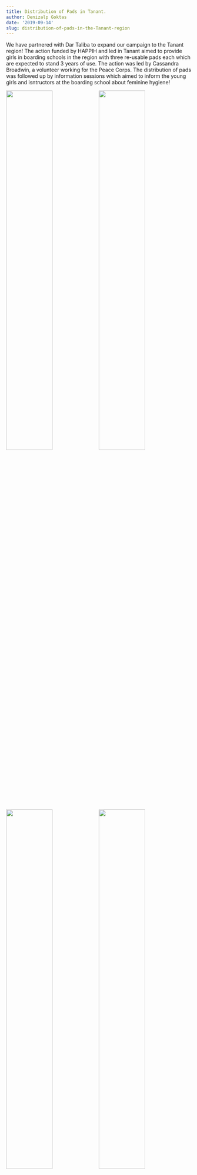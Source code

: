 ```yaml
---
title: Distribution of Pads in Tanant.
author: Denizalp Goktas
date: '2019-09-14'
slug: distribution-of-pads-in-the-Tanant-region
---
```




We have partnered with Dar Taliba to expand our campaign to the Tanant region! The action funded by HAPPIH and led in Tanant aimed to provide girls in boarding schools in the region with three re-usable pads each which are expected to stand 3 years of use. The action was led by Cassandra Broadwin, a volunteer working for the Peace Corps. The distribution of pads was followed up by information sessions which aimed to inform the young girls and isntructors at the boarding school about feminine hygiene!



<img src="../../../../../img/blog/action32.jpg" alt=" " style="float:right; width:50%">

<img src="../../../../../img/blog/action33.jpg" alt=" " style="float:right;width:50%">

<img src="../../../../../img/blog/action34.jpg" alt=" " style="float:right; width:50%">

<img src="../../../../../img/blog/action31.jpg" alt=" " style="float:right;width:50%">